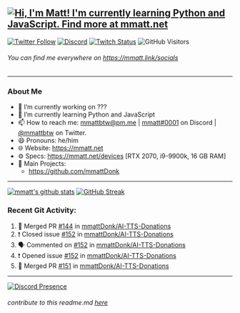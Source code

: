 ## [![Hi, I'm Matt! I'm currently learning Python and JavaScript. Find more at mmatt.net](https://readme-typing-svg.herokuapp.com?color=%2336BCF7&lines=Hi%2C+I'm+Matt+%F0%9F%91%8B;I'm+currently+learning+Python+%F0%9F%90%8D;and+JavaScript+%E2%98%95%F0%9F%93%9C;mmatt.net)](https://git.io/typing-svg)

[![Twitter Follow](https://img.shields.io/twitter/follow/mmattbtw?color=%231A90D9&label=Twitter&logo=Twitter&logoColor=White&style=flat-square)](https://twitter.com/mmattbtw)
[![Discord](https://img.shields.io/discord/702352937980133386.svg?label=&logo=discord&logoColor=ffffff&color=7389D8&labelColor=6A7EC2&style=flat-square)](https://discord.gg/hgQTTU7)
[![Twitch Status](https://img.shields.io/twitch/status/mmattbtw?style=flat-square)](https://twitch.tv/mmattbtw)
![GitHub Visitors](https://visitor-badge.glitch.me/badge?page_id=mmattbtw.mmattbtw?style=flat-square)

###### You can find me everywhere on https://mmatt.link/socials
-----------------------------------------------------------------------

### About Me
- 🔭 I’m currently working on ???
- 🌱 I’m currently learning Python and JavaScript
- 📫 How to reach me: [mmattbtw@pm.me](mailto:mmattbtw@pm.me) | [mmatt#0001](https://discord.com/users/308000668181069824) on Discord | [@mmattbtw](https://twitter.com/messages/476840933-476840933?recipient_id=476840933&text=Hello!) on Twitter.
- 😄 Pronouns: he/him
- 🌐 Website: https://mmatt.net 
- ⚙  Specs: https://mmatt.net/devices [RTX 2070, i9-9900k, 16 GB RAM]
- 📂 Main Projects:
  - https://github.com/mmattDonk

-----------------------------------------------------------------------

[![mmatt's github stats](https://github-readme-stats.vercel.app/api?username=mmattbtw&show_icons=true&include_all_commits=true&theme=algolia&count_private=true)](https://github.com/anuraghazra/github-readme-stats)
[![GitHub Streak](https://github-readme-streak-stats.herokuapp.com?user=mmattbtw&theme=dark&hide_border=true)](https://git.io/streak-stats)

### Recent Git Activity:
<!--START_SECTION:activity-->
1. 🎉 Merged PR [#144](https://github.com/mmattDonk/AI-TTS-Donations/pull/144) in [mmattDonk/AI-TTS-Donations](https://github.com/mmattDonk/AI-TTS-Donations)
2. ❗️ Closed issue [#152](https://github.com/mmattDonk/AI-TTS-Donations/issues/152) in [mmattDonk/AI-TTS-Donations](https://github.com/mmattDonk/AI-TTS-Donations)
3. 🗣 Commented on [#152](https://github.com/mmattDonk/AI-TTS-Donations/issues/152) in [mmattDonk/AI-TTS-Donations](https://github.com/mmattDonk/AI-TTS-Donations)
4. ❗️ Opened issue [#152](https://github.com/mmattDonk/AI-TTS-Donations/issues/152) in [mmattDonk/AI-TTS-Donations](https://github.com/mmattDonk/AI-TTS-Donations)
5. 🎉 Merged PR [#151](https://github.com/mmattDonk/AI-TTS-Donations/pull/151) in [mmattDonk/AI-TTS-Donations](https://github.com/mmattDonk/AI-TTS-Donations)
<!--END_SECTION:activity-->

-----------------------------------------------------------------------
[![Discord Presence](https://lanyard-profile-readme.vercel.app/api/308000668181069824
                            )](https://discord.com/users/308000668181069824)


###### *contribute to this readme.md [here](https://github.com/mmattbtw/mmattbtw)*
